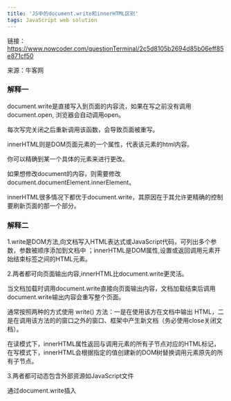 ```yaml
---
title: 'JS中的document.write和innerHTML区别'
tags: JavaScript web solution
---
```



链接：https://www.nowcoder.com/questionTerminal/2c5d8105b2694d85b06eff85e871cf50

来源：牛客网 

### 解释一

document.write是直接写入到页面的内容流，如果在写之前没有调用document.open, 浏览器会自动调用open。

每次写完关闭之后重新调用该函数，会导致页面被重写。

innerHTML则是DOM页面元素的一个属性，代表该元素的html内容。

你可以精确到某一个具体的元素来进行更改。

如果想修改document的内容，则需要修改document.documentElement.innerElement。

innerHTML很多情况下都优于document.write，其原因在于其允许更精确的控制要刷新页面的那一个部分。

### 解释二

1.write是DOM方法,向文档写入HTML表达式或JavaScript代码，可列出多个参数，参数被顺序添加到文档中 ；innerHTML是DOM属性,设置或返回调用元素开始结束标签之间的HTML元素。

2.两者都可向页面输出内容,innerHTML比document.write更灵活。

当文档加载时调用document.write直接向页面输出内容，文档加载结束后调用document.write输出内容会重写整个页面。

通常按照两种的方式使用 write() 方法：一是在使用该方在文档中输出 HTML，二是在调用该方法的的窗口之外的窗口、框架中产生新文档（务必使用close关闭文档）。

在读模式下，innerHTML属性返回与调用元素的所有子节点对应的HTML标记，在写模式下，innerHTML会根据指定的值创建新的DOM树替换调用元素原先的所有子节点。

3.两者都可动态包含外部资源如JavaScript文件

通过document.write插入<script>元素会自动执行其中的脚本；

大多数浏览器中，通过innerHTML插入<script>元素并不会执行其中的脚本。